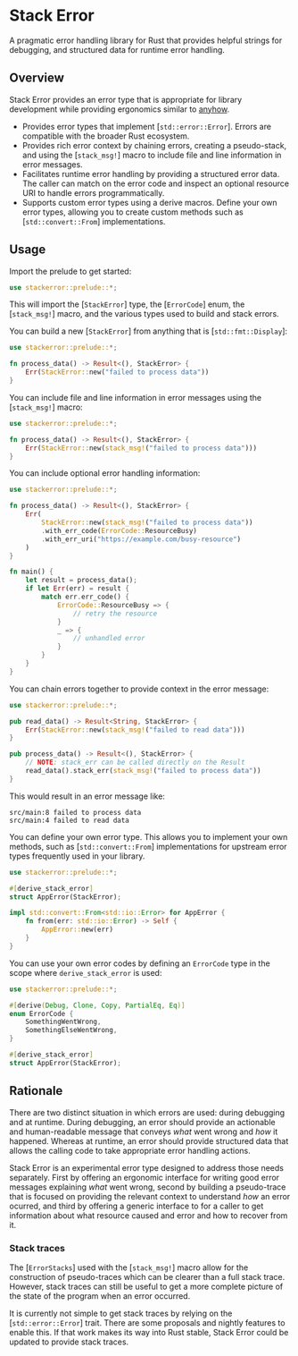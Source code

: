 # Stack Error

A pragmatic error handling library for Rust that provides helpful strings for debugging, and structured data for runtime error handling.

## Overview

Stack Error provides an error type that is appropriate for library development while providing ergonomics similar to [anyhow](https://docs.rs/anyhow/latest/anyhow/).

- Provides error types that implement [`std::error::Error`]. Errors are compatible with the broader Rust ecosystem.
- Provides rich error context by chaining errors, creating a pseudo-stack, and using the [`stack_msg!`] macro to include file and line information in error messages.
- Facilitates runtime error handling by providing a structured error data. The caller can match on the error code and inspect an optional resource URI to handle errors programmatically.
- Supports custom error types using a derive macros. Define your own error types, allowing you to create custom methods such as [`std::convert::From`] implementations.

## Usage

Import the prelude to get started:

```rust
use stackerror::prelude::*;
```

This will import the [`StackError`] type, the [`ErrorCode`] enum, the [`stack_msg!`] macro, and the various types used to build and stack errors.

You can build a new [`StackError`] from anything that is [`std::fmt::Display`]:

```rust
use stackerror::prelude::*;

fn process_data() -> Result<(), StackError> {
    Err(StackError::new("failed to process data"))
}
```

You can include file and line information in error messages using the [`stack_msg!`] macro:

```rust
use stackerror::prelude::*;

fn process_data() -> Result<(), StackError> {
    Err(StackError::new(stack_msg!("failed to process data")))
}
```

You can include optional error handling information:

```rust
use stackerror::prelude::*;

fn process_data() -> Result<(), StackError> {
    Err(
        StackError::new(stack_msg!("failed to process data"))
        .with_err_code(ErrorCode::ResourceBusy)
        .with_err_uri("https://example.com/busy-resource")
    )
}

fn main() {
    let result = process_data();
    if let Err(err) = result {
        match err.err_code() {
            ErrorCode::ResourceBusy => {
                // retry the resource
            }
            _ => {
                // unhandled error
            }
        }
    }
}
```

You can chain errors together to provide context in the error message:

```rust
use stackerror::prelude::*;

pub read_data() -> Result<String, StackError> {
    Err(StackError::new(stack_msg!("failed to read data")))
}

pub process_data() -> Result<(), StackError> {
    // NOTE: stack_err can be called directly on the Result
    read_data().stack_err(stack_msg!("failed to process data"))
}
```

This would result in an error message like:

```
src/main:8 failed to process data
src/main:4 failed to read data
```

You can define your own error type. This allows you to implement your own methods, such as [`std::convert::From`] implementations for upstream error types frequently used in your library.

```rust
use stackerror::prelude::*;

#[derive_stack_error]
struct AppError(StackError);

impl std::convert::From<std::io::Error> for AppError {
    fn from(err: std::io::Error) -> Self {
        AppError::new(err)
    }
}
```

You can use your own error codes by defining an `ErrorCode` type in the scope where `derive_stack_error` is used:

```rust
use stackerror::prelude::*;

#[derive(Debug, Clone, Copy, PartialEq, Eq)]
enum ErrorCode {
    SomethingWentWrong,
    SomethingElseWentWrong,
}

#[derive_stack_error]
struct AppError(StackError);
```

## Rationale

There are two distinct situation in which errors are used: during debugging and at runtime. During debugging, an error should provide an actionable and human-readable message that conveys _what_ went wrong and _how_ it happened. Whereas at runtime, an error should provide structured data that allows the calling code to take appropriate error handling actions.

Stack Error is an experimental error type designed to address those needs separately. First by offering an ergonomic interface for writing good error messages explaining _what_ went wrong, second by building a pseudo-trace that is focused on providing the relevant context to understand _how_ an error ocurred, and third by offering a generic interface to for a caller to get information about what resource caused and error and how to recover from it.

### Stack traces

The [`ErrorStacks`] used with the [`stack_msg!`] macro allow for the construction of pseudo-traces which can be clearer  than a full stack trace. However, stack traces can still be useful to get a more complete picture of the state of the program when an error occurred.

It is currently not simple to get stack traces by relying on the [`std::error::Error`] trait. There are some proposals and nightly features to enable this. If that work makes its way into Rust stable, Stack Error could be updated to provide stack traces.